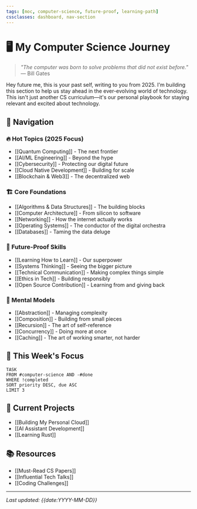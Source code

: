 ```yaml
---
tags: [moc, computer-science, future-proof, learning-path]
cssclasses: dashboard, nav-section
---
```


# 🖥️ My Computer Science Journey

> *"The computer was born to solve problems that did not exist before."* — Bill Gates

Hey future me, this is your past self, writing to you from 2025. I'm building this section to help us stay ahead in the ever-evolving world of technology. This isn't just another CS curriculum—it's our personal playbook for staying relevant and excited about technology.

## 🧭 Navigation

### 🔥 Hot Topics (2025 Focus)
- [[Quantum Computing]] - The next frontier
- [[AI/ML Engineering]] - Beyond the hype
- [[Cybersecurity]] - Protecting our digital future
- [[Cloud Native Development]] - Building for scale
- [[Blockchain & Web3]] - The decentralized web

### 🏗️ Core Foundations
- [[Algorithms & Data Structures]] - The building blocks
- [[Computer Architecture]] - From silicon to software
- [[Networking]] - How the internet actually works
- [[Operating Systems]] - The conductor of the digital orchestra
- [[Databases]] - Taming the data deluge

### 🚀 Future-Proof Skills
- [[Learning How to Learn]] - Our superpower
- [[Systems Thinking]] - Seeing the bigger picture
- [[Technical Communication]] - Making complex things simple
- [[Ethics in Tech]] - Building responsibly
- [[Open Source Contribution]] - Learning from and giving back

### 🧠 Mental Models
- [[Abstraction]] - Managing complexity
- [[Composition]] - Building from small pieces
- [[Recursion]] - The art of self-reference
- [[Concurrency]] - Doing more at once
- [[Caching]] - The art of working smarter, not harder

## 📅 This Week's Focus
```dataview
TASK
FROM #computer-science AND -#done
WHERE !completed
SORT priority DESC, due ASC
LIMIT 3
```

## 🌱 Current Projects
- [[Building My Personal Cloud]]
- [[AI Assistant Development]]
- [[Learning Rust]]

## 📚 Resources
- [[Must-Read CS Papers]]
- [[Influential Tech Talks]]
- [[Coding Challenges]]

---
*Last updated: {{date:YYYY-MM-DD}}*
